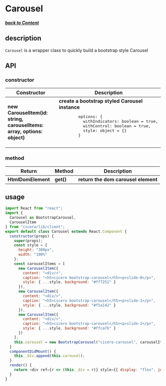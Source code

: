 # Carousel

##### [back to Content](../../README.md#top)

## description

`Carousel` is a wrapper class to quickly build a bootstrap style Carousel

## API

### constructor

<table>
  <thead>
    <tr>
      <th>Constructor</th>
      <th>Description</th>
    </tr>
  </thead>
  <tbody>
    <tr>
      <td><b>new CarouselItem(id: string, carouselItems: array, options: object)</b></td>
      <td><b>create a bootstrap styled Carousel instance</b>
        <pre>
        options: {
          withIndicators: boolean = true,
          withControl: boolean = true,
          style: object = {}
        }
        </pre>
      </td>
    </tr>
  </tbody>
</table>

### method

<table>
  <thead>
    <tr>
      <th>Return</th>
      <th>Method</th>
      <th>Description</th>
    </tr>
  </thead>
  <tbody>
    <tr>
      <td><b>HtmlDomElement</b></td>
      <td><b>get()</b></td>
      <td><b>return the dom carousel element</b></td>
    </tr>
<!-- 
    <tr>
      <td><b></b></td>
      <td><b></b></td>
      <td><b></b></td>
    </tr>
     -->
  </tbody>
</table>

## usage

```js
import React from "react";
import {
  Carousel as BootstrapCarousel,
  CarouselItem
} from "cicero/lib/client";
export default class Carousel extends React.Component {
  constructor(props) {
    super(props);
    const style = {
      height: "300px",
      width: "100%"
    };
    const carouselItems = [
      new CarouselItem({
        content: "<div/>",
        caption: "<h5>cicero bootstrap-carousel</h5><p>slide-0</p>",
        style: { ...style, background: "#ff7251" }
      }),
      new CarouselItem({
        content: "<div/>",
        caption: "<h5>cicero bootstrap-carousel</h5><p>slide-1</p>",
        style: { ...style, background: "#f5a142" }
      }),
      new CarouselItem({
        content: "<div/>",
        caption: "<h5>cicero bootstrap-carousel</h5><p>slide-2</p>",
        style: { ...style, background: "#ffca7b" }
      })
    ];
    this.carousel = new BootstrapCarousel("cicero-carousel", carouselItems, { style }).get();
  }
  componentDidMount() {
    this._div.append(this.carousel);
  }
  render() {
    return <div ref={r => (this._div = r)} style={{ display: "flex", justifyContent: "center", margin: "10px 0" }}></div>;
  }
}
```
